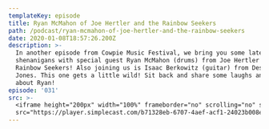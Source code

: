 ```yaml
---
templateKey: episode
title: Ryan McMahon of Joe Hertler and the Rainbow Seekers
path: /podcast/ryan-mcmahon-of-joe-hertler-and-the-rainbow-seekers
date: 2020-01-08T18:57:26.200Z
description: >-
  In another episode from Cowpie Music Festival, we bring you some late night
  shenanigans with special guest Ryan McMahon (drums) from Joe Hertler & the
  Rainbow Seekers! Also joining us is Isaac Berkowitz (guitar) from Desmond
  Jones. This one gets a little wild! Sit back and share some laughs and learn
  about Ryan!
episode: '031'
src: >-
  <iframe height="200px" width="100%" frameborder="no" scrolling="no" seamless
  src="https://player.simplecast.com/b71328eb-6707-4aef-acf1-24023b008e07?dark=false"></iframe>
---
```


